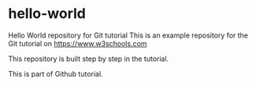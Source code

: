 # hello-world
Hello World repository for Git tutorial
This is an example repository for the Git tutorial on https://www.w3schools.com

This repository is built step by step in the tutorial.

This is part of Github tutorial.

